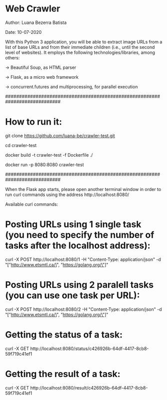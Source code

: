 # Web Crawler

Author: Luana Bezerra Batista

Date: 10-07-2020

With this Python 3 application, you will be able to extract image URLs from a list of base URLs and from their immediate children 
(i.e., until the second level of websites). It employs the following technologies/libraries, among others:

-> Beautiful Soup, as HTML parser

-> Flask, as a micro web framework

-> concurrent.futures and multiprocessing, for parallel execution

############################################################################
# How to run it:

git clone https://github.com/luana-be/crawler-test.git

cd crawler-test

docker build -t crawler-test -f Dockerfile ./

docker run -p 8080:8080 crawler-test

############################################################################

When the Flask app starts, please open another terminal window in order to run curl commands using the address http://localhost:8080/

Available curl commands:

# Posting URLs using 1 single task (you need to specify the number of tasks after the localhost address):
curl -X POST http://localhost:8080/1 -H "Content-Type: application/json" -d "[\"http://www.etsmtl.ca/\", \"https://golang.org/\"]"
 
# Posting URLs using 2 paralell tasks (you can use one task per URL):
curl -X POST http://localhost:8080/2 -H "Content-Type: application/json" -d "[\"http://www.etsmtl.ca/\", \"https://golang.org/\"]"
 
# Getting the status of a task:
curl -X GET http://localhost:8080/status/c426926b-64df-4417-8cb8-59f719c41ef1
 
# Getting the result of a task:
curl -X GET http://localhost:8080/result/c426926b-64df-4417-8cb8-59f719c41ef1
